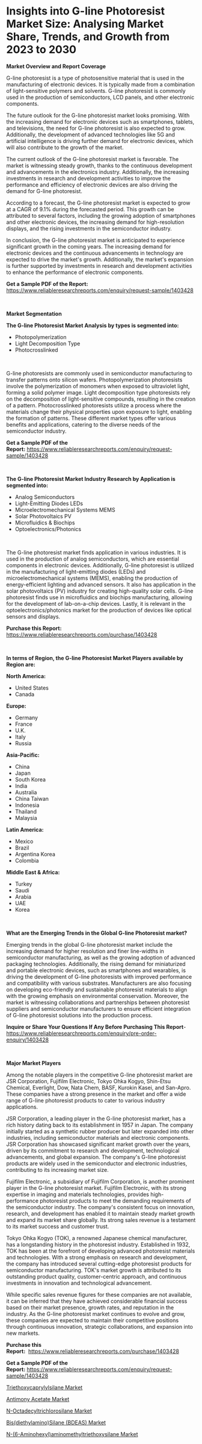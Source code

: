<p><h1>Insights into G-line Photoresist Market Size: Analysing Market Share, Trends, and Growth from 2023 to 2030</h1></p><p><strong>Market Overview and Report Coverage</strong></p>
<p><p>G-line photoresist is a type of photosensitive material that is used in the manufacturing of electronic devices. It is typically made from a combination of light-sensitive polymers and solvents. G-line photoresist is commonly used in the production of semiconductors, LCD panels, and other electronic components.</p><p>The future outlook for the G-line photoresist market looks promising. With the increasing demand for electronic devices such as smartphones, tablets, and televisions, the need for G-line photoresist is also expected to grow. Additionally, the development of advanced technologies like 5G and artificial intelligence is driving further demand for electronic devices, which will also contribute to the growth of the market.</p><p>The current outlook of the G-line photoresist market is favorable. The market is witnessing steady growth, thanks to the continuous development and advancements in the electronics industry. Additionally, the increasing investments in research and development activities to improve the performance and efficiency of electronic devices are also driving the demand for G-line photoresist.</p><p>According to a forecast, the G-line photoresist market is expected to grow at a CAGR of 9.1% during the forecasted period. This growth can be attributed to several factors, including the growing adoption of smartphones and other electronic devices, the increasing demand for high-resolution displays, and the rising investments in the semiconductor industry.</p><p>In conclusion, the G-line photoresist market is anticipated to experience significant growth in the coming years. The increasing demand for electronic devices and the continuous advancements in technology are expected to drive the market's growth. Additionally, the market's expansion is further supported by investments in research and development activities to enhance the performance of electronic components.</p></p>
<p><strong>Get a Sample PDF of the Report:</strong> <a href="https://www.reliableresearchreports.com/enquiry/request-sample/1403428">https://www.reliableresearchreports.com/enquiry/request-sample/1403428</a></p>
<p>&nbsp;</p>
<p><strong>Market Segmentation</strong></p>
<p><strong>The G-line Photoresist Market Analysis by types is segmented into:</strong></p>
<p><ul><li>Photopolymerization</li><li>Light Decomposition Type</li><li>Photocrosslinked</li></ul></p>
<p>&nbsp;</p>
<p><p>G-line photoresists are commonly used in semiconductor manufacturing to transfer patterns onto silicon wafers. Photopolymerization photoresists involve the polymerization of monomers when exposed to ultraviolet light, forming a solid polymer image. Light decomposition type photoresists rely on the decomposition of light-sensitive compounds, resulting in the creation of a pattern. Photocrosslinked photoresists utilize a process where the materials change their physical properties upon exposure to light, enabling the formation of patterns. These different market types offer various benefits and applications, catering to the diverse needs of the semiconductor industry.</p></p>
<p><strong>Get a Sample PDF of the Report:</strong>&nbsp;<a href="https://www.reliableresearchreports.com/enquiry/request-sample/1403428">https://www.reliableresearchreports.com/enquiry/request-sample/1403428</a></p>
<p>&nbsp;</p>
<p><strong>The G-line Photoresist Market Industry Research by Application is segmented into:</strong></p>
<p><ul><li>Analog Semiconductors</li><li>Light-Emitting Diodes LEDs</li><li>Microelectromechanical Systems MEMS</li><li>Solar Photovoltaics PV</li><li>Microfluidics & Biochips</li><li>Optoelectronics/Photonics</li></ul></p>
<p>&nbsp;</p>
<p><p>The G-line photoresist market finds application in various industries. It is used in the production of analog semiconductors, which are essential components in electronic devices. Additionally, G-line photoresist is utilized in the manufacturing of light-emitting diodes (LEDs) and microelectromechanical systems (MEMS), enabling the production of energy-efficient lighting and advanced sensors. It also has application in the solar photovoltaics (PV) industry for creating high-quality solar cells. G-line photoresist finds use in microfluidics and biochips manufacturing, allowing for the development of lab-on-a-chip devices. Lastly, it is relevant in the optoelectronics/photonics market for the production of devices like optical sensors and displays.</p></p>
<p><strong>Purchase this Report:</strong>&nbsp; <a href="https://www.reliableresearchreports.com/purchase/1403428">https://www.reliableresearchreports.com/purchase/1403428</a></p>
<p>&nbsp;</p>
<p><strong>In terms of Region, the G-line Photoresist Market Players available by Region are:</strong></p>
<p>
    <p> <strong> North America: </strong>
        <ul>
            <li>United States</li>
            <li>Canada</li>
        </ul>
        </p> 
    <p> <strong> Europe: </strong>
        <ul>
            <li>Germany</li>
            <li>France</li>
            <li>U.K.</li>
            <li>Italy</li>
            <li>Russia</li>
        </ul>
        </p> 
    <p> <strong> Asia-Pacific: </strong>
        <ul>
            <li>China</li>
            <li>Japan</li>
            <li>South Korea</li>
            <li>India</li>
            <li>Australia</li>
            <li>China Taiwan</li>
            <li>Indonesia</li>
            <li>Thailand</li>
            <li>Malaysia</li>
        </ul>
        </p> 
    <p> <strong> Latin America: </strong>
        <ul>
            <li>Mexico</li>
            <li>Brazil</li>
            <li>Argentina Korea</li>
            <li>Colombia</li>
        </ul>
        </p> 
    <p> <strong> Middle East & Africa: </strong>
        <ul>
            <li>Turkey</li>
            <li>Saudi</li>
            <li>Arabia</li>
            <li>UAE</li>
            <li>Korea</li>
        </ul>
    </p>
    </p>
<p>&nbsp;</p>
<p><strong>What are the Emerging Trends in the Global G-line Photoresist market?</strong></p>
<p><p>Emerging trends in the global G-line photoresist market include the increasing demand for higher resolution and finer line-widths in semiconductor manufacturing, as well as the growing adoption of advanced packaging technologies. Additionally, the rising demand for miniaturized and portable electronic devices, such as smartphones and wearables, is driving the development of G-line photoresists with improved performance and compatibility with various substrates. Manufacturers are also focusing on developing eco-friendly and sustainable photoresist materials to align with the growing emphasis on environmental conservation. Moreover, the market is witnessing collaborations and partnerships between photoresist suppliers and semiconductor manufacturers to ensure efficient integration of G-line photoresist solutions into the production process.</p></p>
<p><strong>Inquire or Share Your Questions If Any Before Purchasing This Report</strong>- <a href="https://www.reliableresearchreports.com/enquiry/pre-order-enquiry/1403428">https://www.reliableresearchreports.com/enquiry/pre-order-enquiry/1403428</a></p>
<p>&nbsp;</p>
<p><strong>Major Market Players</strong></p>
<p><p>Among the notable players in the competitive G-line photoresist market are JSR Corporation, Fujifilm Electronic, Tokyo Ohka Kogyo, Shin-Etsu Chemical, Everlight, Dow, Nata Chem, BASF, Kurokin Kasei, and San-Apro. These companies have a strong presence in the market and offer a wide range of G-line photoresist products to cater to various industry applications.</p><p>JSR Corporation, a leading player in the G-line photoresist market, has a rich history dating back to its establishment in 1957 in Japan. The company initially started as a synthetic rubber producer but later expanded into other industries, including semiconductor materials and electronic components. JSR Corporation has showcased significant market growth over the years, driven by its commitment to research and development, technological advancements, and global expansion. The company's G-line photoresist products are widely used in the semiconductor and electronic industries, contributing to its increasing market size.</p><p>Fujifilm Electronic, a subsidiary of Fujifilm Corporation, is another prominent player in the G-line photoresist market. Fujifilm Electronic, with its strong expertise in imaging and materials technologies, provides high-performance photoresist products to meet the demanding requirements of the semiconductor industry. The company's consistent focus on innovation, research, and development has enabled it to maintain steady market growth and expand its market share globally. Its strong sales revenue is a testament to its market success and customer trust.</p><p>Tokyo Ohka Kogyo (TOK), a renowned Japanese chemical manufacturer, has a longstanding history in the photoresist industry. Established in 1932, TOK has been at the forefront of developing advanced photoresist materials and technologies. With a strong emphasis on research and development, the company has introduced several cutting-edge photoresist products for semiconductor manufacturing. TOK's market growth is attributed to its outstanding product quality, customer-centric approach, and continuous investments in innovation and technological advancement.</p><p>While specific sales revenue figures for these companies are not available, it can be inferred that they have achieved considerable financial success based on their market presence, growth rates, and reputation in the industry. As the G-line photoresist market continues to evolve and grow, these companies are expected to maintain their competitive positions through continuous innovation, strategic collaborations, and expansion into new markets.</p></p>
<p><strong>Purchase this Report:</strong>&nbsp;&nbsp;<a href="https://www.reliableresearchreports.com/purchase/1403428">https://www.reliableresearchreports.com/purchase/1403428</a></p>
<p></p>
<p><strong>Get a Sample PDF of the Report:</strong>&nbsp;<a href="https://www.reliableresearchreports.com/enquiry/request-sample/1403428">https://www.reliableresearchreports.com/enquiry/request-sample/1403428</a></p>
<p><p><a href="https://medium.com/@fosterfahey1016/triethoxycaprylylsilane-market-insight-market-trends-growth-forecasted-from-2023-to-2030-37ea4b4c6140">Triethoxycaprylylsilane Market</a></p><p><a href="https://medium.com/@jonatanjast6362/antimony-acetate-market-size-cagr-trends-2024-2030-591c037b778f">Antimony Acetate Market</a></p><p><a href="https://medium.com/@reyeshowell655/n-octadecyltrichlorosilane-market-exploring-market-share-market-trends-and-future-growth-04047e97fd2f">N-Octadecyltrichlorosilane Market</a></p><p><a href="https://medium.com/@joanacasper19/bis-diethylamino-silane-bdeas-market-exploring-market-share-market-trends-and-future-growth-d0b0c6c67b6d">Bis(diethylamino)Silane (BDEAS) Market</a></p><p><a href="https://medium.com/@cierrahayes645/n-6-aminohexyl-aminomethyltriethoxysilane-market-size-reveals-the-best-marketing-channels-in-20aefdbe28bc">N-(6-Aminohexyl)aminomethyltriethoxysilane Market</a></p></p>